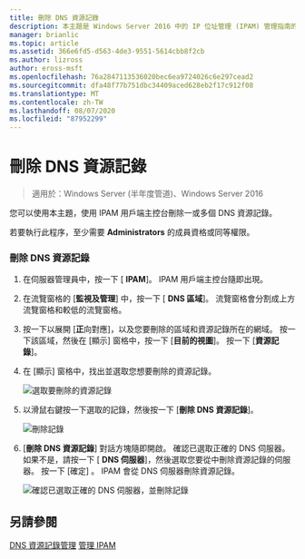 ```yaml
---
title: 刪除 DNS 資源記錄
description: 本主題是 Windows Server 2016 中的 IP 位址管理 (IPAM) 管理指南的一部分。
manager: brianlic
ms.topic: article
ms.assetid: 366e6fd5-d563-4de3-9551-5614cbb8f2cb
ms.author: lizross
author: eross-msft
ms.openlocfilehash: 76a2847113536020bec6ea9724026c6e297cead2
ms.sourcegitcommit: dfa48f77b751dbc34409aced628eb2f17c912f08
ms.translationtype: MT
ms.contentlocale: zh-TW
ms.lasthandoff: 08/07/2020
ms.locfileid: "87952299"
---
```

# <a name="delete-dns-resource-records"></a>刪除 DNS 資源記錄

>適用於：Windows Server (半年度管道)、Windows Server 2016

您可以使用本主題，使用 IPAM 用戶端主控台刪除一或多個 DNS 資源記錄。

若要執行此程序，至少需要 **Administrators** 的成員資格或同等權限。

### <a name="to-delete-dns-resource-records"></a>刪除 DNS 資源記錄

1.  在伺服器管理員中，按一下 [ **IPAM**]。 IPAM 用戶端主控台隨即出現。

2.  在流覽窗格的 [**監視及管理**] 中，按一下 [ **DNS 區域**]。  流覽窗格會分割成上方流覽窗格和較低的流覽窗格。

3.  按一下以展開 [**正**向對應]，以及您要刪除的區域和資源記錄所在的網域。 按一下該區域，然後在 [顯示] 窗格中，按一下 [**目前的視圖**]。 按一下 [**資源記錄**]。

4.  在 [顯示] 窗格中，找出並選取您想要刪除的資源記錄。

    ![選取要刪除的資源記錄](../../media/Delete-DNS-Resource-Records/ipam_DeleteRR_01.jpg)

5.  以滑鼠右鍵按一下選取的記錄，然後按一下 [**刪除 DNS 資源記錄**]。

    ![刪除記錄](../../media/Delete-DNS-Resource-Records/ipam_DeleteRR_02.jpg)

6.  [**刪除 DNS 資源記錄**] 對話方塊隨即開啟。 確認已選取正確的 DNS 伺服器。 如果不是，請按一下 [ **DNS 伺服器**]，然後選取您要從中刪除資源記錄的伺服器。 按一下 [確定]  。 IPAM 會從 DNS 伺服器刪除資源記錄。

    ![確認已選取正確的 DNS 伺服器，並刪除記錄](../../media/Delete-DNS-Resource-Records/ipam_DeleteRR_03.jpg)

## <a name="see-also"></a>另請參閱
[DNS 資源記錄管理](DNS-Resource-Record-Management.md) 
[管理 IPAM](Manage-IPAM.md)



